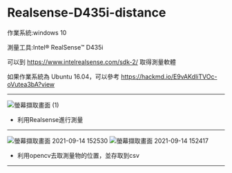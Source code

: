 # Realsense-D435i-distance
作業系統:windows 10

測量工具:Intel® RealSense™ D435i

可以到 https://www.intelrealsense.com/sdk-2/ 取得測量軟體

如果作業系統為 Ubuntu 16.04，可以參考 https://hackmd.io/E9vAKdIiTVOc-oVutea3bA?view

---
![螢幕擷取畫面 (1)](https://user-images.githubusercontent.com/56072433/137354790-bb820ac2-aff0-4d23-b5be-4a089db2cfa4.png)
* 利用Realsense進行測量
---

![螢幕擷取畫面 2021-09-14 152530](https://user-images.githubusercontent.com/56072433/137355095-94654b6e-07e1-4907-a5d4-6ac04dd70af5.png)
![螢幕擷取畫面 2021-09-14 152417](https://user-images.githubusercontent.com/56072433/137355098-eb30e131-78cb-4940-9c56-e7770169a2f4.png)
* 利用opencv去取測量物的位置，並存取到csv
---
